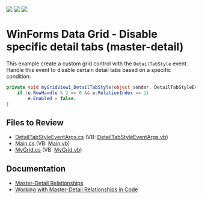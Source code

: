 <!-- default badges list -->
![](https://img.shields.io/endpoint?url=https://codecentral.devexpress.com/api/v1/VersionRange/128624972/13.1.4%2B)
[![](https://img.shields.io/badge/Open_in_DevExpress_Support_Center-FF7200?style=flat-square&logo=DevExpress&logoColor=white)](https://supportcenter.devexpress.com/ticket/details/E3334)
[![](https://img.shields.io/badge/📖_How_to_use_DevExpress_Examples-e9f6fc?style=flat-square)](https://docs.devexpress.com/GeneralInformation/403183)
<!-- default badges end -->

# WinForms Data Grid - Disable specific detail tabs (master-detail)

This example create a custom grid control with the `DetailTabStyle` event. Handle this event to disable certain detail tabs based on a specific condition:

```csharp
private void myGridView1_DetailTabStyle(object sender, DetailTabStyleEventArgs e) {
    if (e.RowHandle % 2 == 0 && e.RelationIndex == 1)
        e.Enabled = false;
}
```


## Files to Review

* [DetailTabStyleEventArgs.cs](./CS/WindowsApplication3/DetailTabStyleEventArgs.cs) (VB: [DetailTabStyleEventArgs.vb](./VB/WindowsApplication3/DetailTabStyleEventArgs.vb))
* [Main.cs](./CS/WindowsApplication3/Main.cs) (VB: [Main.vb](./VB/WindowsApplication3/Main.vb))
* [MyGrid.cs](./CS/WindowsApplication3/MyGrid.cs) (VB: [MyGrid.vb](./VB/WindowsApplication3/MyGrid.vb))


## Documentation

* [Master-Detail Relationships](https://docs.devexpress.com/WindowsForms/3473/controls-and-libraries/data-grid/master-detail-relationships)
* [Working with Master-Detail Relationships in Code](https://docs.devexpress.com/WindowsForms/732/controls-and-libraries/data-grid/master-detail/working-with-master-detail-relationships-in-code)
